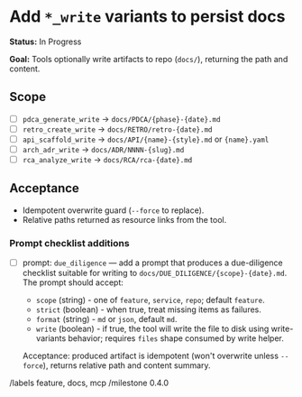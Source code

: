 # Add `*_write` variants to persist docs

**Status:** In Progress

**Goal:** Tools optionally write artifacts to repo (`docs/`), returning the path and content.

## Scope

- [ ] `pdca_generate_write` → `docs/PDCA/{phase}-{date}.md`
- [ ] `retro_create_write` → `docs/RETRO/retro-{date}.md`
- [ ] `api_scaffold_write` → `docs/API/{name}-{style}.md` or `{name}.yaml`
- [ ] `arch_adr_write` → `docs/ADR/NNNN-{slug}.md`
- [ ] `rca_analyze_write` → `docs/RCA/rca-{date}.md`

## Acceptance

- Idempotent overwrite guard (`--force` to replace).
- Relative paths returned as resource links from the tool.

### Prompt checklist additions

- [ ] prompt: `due_diligence` — add a prompt that produces a due-diligence checklist suitable for writing to `docs/DUE_DILIGENCE/{scope}-{date}.md`. The prompt should accept:
	- `scope` (string) - one of `feature`, `service`, `repo`; default `feature`.
	- `strict` (boolean) - when true, treat missing items as failures.
	- `format` (string) - `md` or `json`, default `md`.
	- `write` (boolean) - if true, the tool will write the file to disk using write-variants behavior; requires `files` shape consumed by write helper.

	Acceptance: produced artifact is idempotent (won't overwrite unless `--force`), returns relative path and content summary.

/labels feature, docs, mcp
/milestone 0.4.0
